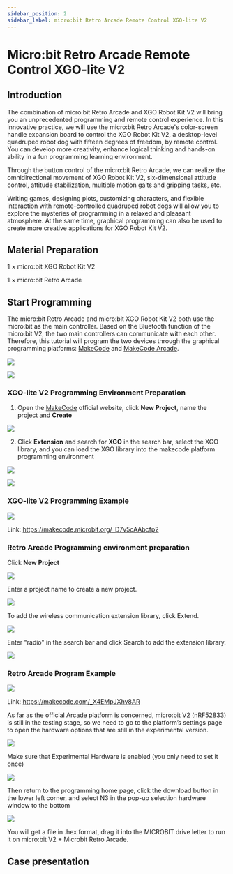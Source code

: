 ```yaml
---
sidebar_position: 2
sidebar_label: micro:bit Retro Arcade Remote Control XGO-lite V2
---
```


# Micro:bit Retro Arcade Remote Control XGO-lite V2

## Introduction

The combination of micro:bit Retro Arcade and XGO Robot Kit V2 will bring you an unprecedented programming and remote control experience. In this innovative practice, we will use the micro:bit Retro Arcade's color-screen handle expansion board to control the XGO Robot Kit V2, a desktop-level quadruped robot dog with fifteen degrees of freedom, by remote control. You can develop more creativity, enhance logical thinking and hands-on ability in a fun programming learning environment.

Through the button control of the micro:bit Retro Arcade, we can realize the omnidirectional movement of XGO Robot Kit V2, six-dimensional attitude control, attitude stabilization, multiple motion gaits and gripping tasks, etc.

Writing games, designing plots, customizing characters, and flexible interaction with remote-controlled quadruped robot dogs will allow you to explore the mysteries of programming in a relaxed and pleasant atmosphere. At the same time, graphical programming can also be used to create more creative applications for XGO Robot Kit V2.

## Material Preparation

1 × micro:bit XGO Robot Kit V2

1 × micro:bit Retro Arcade

## Start Programming

The micro:bit Retro Arcade and micro:bit XGO Robot Kit V2 both use the micro:bit as the main controller. Based on the Bluetooth function of the micro:bit V2, the two main controllers can communicate with each other. Therefore, this tutorial will program the two devices through the graphical programming platforms: [MakeCode](https://makecode.microbit.org) and [MakeCode Arcade](https://arcade.makecode.com).

![](./../../images/microbit-xgo-lite-v2-makecode-01.png)

![](./../../images/microbit-xgo-lite-v2-makecode-011.png)

### XGO-lite V2 Programming Environment Preparation

1.  Open the [MakeCode](https://makecode.microbit.org) official website, click **New Project**, name the project and **Create**

![](./../../images/microbit-xgo-lite-v2-makecode-02.png)

2.  Click **Extension** and search for **XGO** in the search bar, select the XGO library, and you can load the XGO library into the makecode platform programming environment

   ![](./../../images/microbit-xgo-lite-v2-makecode-03.png)

![](./../../images/microbit-xgo-lite-v2-makecode-03-1.png)

### XGO-lite V2 Programming Example

![](./../../images/microbit-xgo-lite-v2-makecode-03-6.png)

Link: https://makecode.microbit.org/_D7v5cAAbcfp2

### Retro Arcade Programming environment preparation

Click **New Project**

![](./../../images/microbit-retro-arcade-10.png)

Enter a project name to create a new project.

![](./../../images/microbit-retro-arcade-11.png)

To add the wireless communication extension library, click Extend.

![](./../../images/microbit-retro-arcade-25.png)

Enter "radio" in the search bar and click Search to add the extension library.

![](./../../images/microbit-retro-arcade-26.png)

### Retro Arcade Program Example

![](./../../images/microbit-retro-arcade-27.png)



Link: https://makecode.com/_X4EMpJXhv8AR

As far as the official Arcade platform is concerned, micro:bit V2 (nRF52833) is still in the testing stage, so we need to go to the platform’s settings page to open the hardware options that are still in the experimental version.

![](./../../images/microbit-retro-arcade-17.png)

Make sure that Experimental Hardware is enabled (you only need to set it once)

![](./../../images/microbit-retro-arcade-18.png)

Then return to the programming home page, click the download button in the lower left corner, and select N3 in the pop-up selection hardware window to the bottom

![](./../../images/microbit-retro-arcade-19.png)



You will get a file in .hex format, drag it into the MICROBIT drive letter to run it on micro:bit V2 + Microbit Retro Arcade.



## Case presentation
